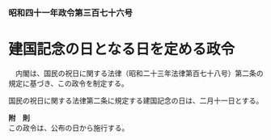 ### 昭和四十一年政令第三百七十六号  
# 建国記念の日となる日を定める政令  
　内閣は、国民の祝日に関する法律（昭和二十三年法律第百七十八号）第二条の規定に基づき、この政令を制定する。  
  
国民の祝日に関する法律第二条に規定する建国記念の日は、二月十一日とする。  
  
**附　則**  
この政令は、公布の日から施行する。  
  
